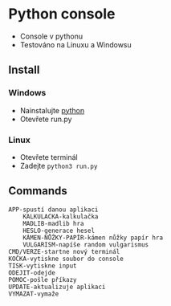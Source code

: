# **Python console**

- Console v pythonu
- Testováno na Linuxu a Windowsu

## Install

### Windows
- Nainstalujte [python](https://www.python.org/)
- Otevřete run.py

### Linux
- Otevřete terminál
- Zadejte `python3 run.py`

## Commands
```
APP-spustí danou aplikaci
    KALKULACKA-kalkulačka
    MADLIB-madlib hra
    HESLO-generace hesel
    KÁMEN-NŮŽKY-PAPÍR-kámen nůžky papír hra
    VULGARISM-napíše random vulgarismus
CMD/VERZE-startne nový terminál
KOČKA-vytiskne soubor do console
TISK-vytiskne input
ODEJIT-odejde
POMOC-pošle příkazy
UPDATE-aktualizuje aplikaci
VYMAZAT-vymaže
```
